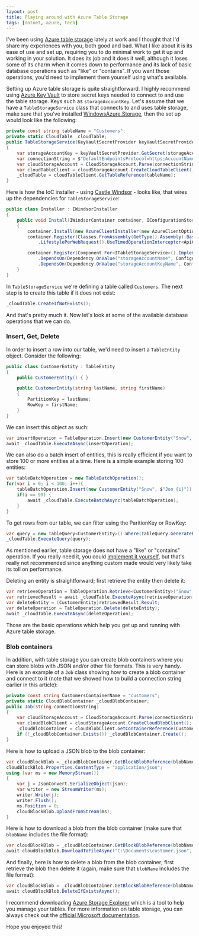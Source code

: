 ```yaml
---
layout: post
title: Playing around with Azure Table Storage
tags: [dotnet, azure, tech]
---
```

I've been using [Azure table storage](https://azure.microsoft.com/en-us/services/storage/tables/) lately at work and I thought that I'd share my experiences with you, both good and bad. What I like about it is its ease of use and set up, requiring you to do minimal work to get it up and working in your solution. It does its job and it does it well, although it loses some of its charm when it comes down to performance and its lack of basic database operations such as "like" or "contains". If you want those operations, you'd need to implement them yourself using what's available.

Setting up Azure table storage is quite straightforward. I highly recommend using [Azure Key Vault](https://azure.microsoft.com/en-us/services/key-vault/) to store secret keys needed to connect to and use the table storage. Keys such as <code>storageAccountKey</code>. Let's assume that we have a <code>TableStorageService</code> class that connects to and uses table storage, make sure that you've installed [WindowsAzure.Storage](https://www.nuget.org/packages/WindowsAzure.Storage/), then the set up would look like the following:

```csharp
private const string tableName = "Customers";
private static CloudTable _cloudTable;
public TableStorageService(KeyVaultSecretProvider keyVaultSecretProvider, string storageAccountName, string storageAccountKeyName)
{
    var storageAccountKey = keyVaultSecretProvider.GetSecret(storageAccountKeyName);
    var connectionString = $"DefaultEndpointsProtocol=https;AccountName={storageAccountName};AccountKey={storageAccountKey};EndpointSuffix=core.windows.net";
    var cloudStorageAccount = CloudStorageAccount.Parse(connectionString);
    var cloudTableClient = cloudStorageAccount.CreateCloudTableClient();
    _cloudTable = cloudTableClient.GetTableReference(tableName);
}
```

Here is how the IoC installer - using [Castle Windsor](http://www.castleproject.org/) - looks like, that wires up the dependencies for <code>TableStorageService</code>:

```csharp
public class Installer : IWindsorInstaller
{
    public void Install(IWindsorContainer container, IConfigurationStore store)
    {
        container.Install(new AzureClientInstaller(new AzureClientOptions { SpnIdentifier = "Api", UseCacheForSecrects = true, SpnCertificateLocation = StoreLocation.LocalMachine }));
        container.Register(Classes.FromAssembly(GetType().Assembly).BasedOn<ApiController>()
            .LifestylePerWebRequest().UseTimedOperationInterceptor<ApiController>(container).UseAsyncAuthorizationInterceptor());

        container.Register(Component.For<ITableStorageService>().ImplementedBy<TableStorageService>().LifestyleSingleton()
            .DependsOn(Dependency.OnValue("storageAccountName", ConfigurationManager.AppSettings["Storage.AccountName"]))
            .DependsOn(Dependency.OnValue("storageAccountKeyName", ConfigurationManager.AppSettings["Storage.AccountKeyName"])));
    }
}
```

In <code>TableStorageService</code> we're defining a table called <code>Customers</code>. The next step is to create this table if it does not exist:

```csharp
_cloudTable.CreateIfNotExists();
```

And that's pretty much it. Now let's look at some of the available database operations that we can do.

### Insert, Get, Delete

In order to insert a row into our table, we'd need to insert a <code>TableEntity</code> object. Consider the following:

```csharp
public class CustomerEntity : TableEntity
{
    public CustomerEntity() { }

    public CustomerEntity(string lastName, string firstName)
    {
        PartitionKey = lastName;
        RowKey = firstName;
    }
}
```

We can insert this object as such:

```csharp
var insertOperation = TableOperation.Insert(new CustomerEntity("Snow", "Jon"));
await _cloudTable.ExecuteAsync(insertOperation);
```

We can also do a batch insert of entities, this is really efficient if you want to store 100 or more entities at a time. Here is a simple example storing 100 entities:

```csharp
var tableBatchOperation = new TableBatchOperation();
for(var i = 0; i < 100; i++){
    tableBatchOperation.Insert(new CustomerEntity("Snow", $"Jon {i}"));
    if(i == 99) {
        await _cloudTable.ExecuteBatchAsync(tableBatchOperation);
    }
}
```

To get rows from our table, we can filter using the ParitionKey or RowKey:

```csharp
var query = new TableQuery<CustomerEntity>().Where(TableQuery.GenerateFilterCondition("RowKey", QueryComparisons.Equal, "Jon"));
_cloudTable.ExecuteQuery(query);
```

As mentioned earlier, table storage does not have a "like" or "contains" operation. If you really need it, you could [implement it yourself](https://www.codeproject.com/Tips/790554/StartsWith-comparison-for-searching-in-Azure-Table), but that's really not recommended since anything custom made would very likely take its toll on performance.

Deleting an entity is straightforward; first retrieve the entity then delete it:

```csharp
var retrieveOperation = TableOperation.Retrieve<CustomerEntity>("Snow", "Jon");
var retrievedResult = await _cloudTable.ExecuteAsync(retrieveOperation);
var deleteEntity = (CustomerEntity)retrievedResult.Result;
var deleteOperation = TableOperation.Delete(deleteEntity);
await _cloudTable.ExecuteAsync(deleteOperation);
```

Those are the basic operations which help you get up and running with Azure table storage. 

### Blob containers

In addition, with table storage you can create blob containers where you can store blobs with JSON and/or other file formats. This is very handy. Here is an example of a <code>Job</code> class showing how to create a blob container and connect to it (note that we showed how to build a connection string earlier in this article):

```csharp
private const string CustomersContainerName = "customers";
private static CloudBlobContainer _cloudBlobContainer;
public Job(string connectionString)
{
    var cloudStorageAccount = CloudStorageAccount.Parse(connectionString);
    var cloudBlobClient = cloudStorageAccount.CreateCloudBlobClient();
    _cloudBlobContainer = cloudBlobClient.GetContainerReference(CustomersContainerName);
    if (!_cloudBlobContainer.Exists()) _cloudBlobContainer.Create();            
}
```

Here is how to upload a JSON blob to the blob container:

```csharp
var cloudBlockBlob = _cloudBlobContainer.GetBlockBlobReference(blobName);
cloudBlockBlob.Properties.ContentType = "application/json";
using (var ms = new MemoryStream())
{
    var j = JsonConvert.SerializeObject(json);
    var writer = new StreamWriter(ms);
    writer.Write(j);
    writer.Flush();
    ms.Position = 0;
    cloudBlockBlob.UploadFromStream(ms);
}
```

Here is how to download a blob from the blob container (make sure that <code>blobName</code> includes the file format):

```csharp
var cloudBlockBlob = _cloudBlobContainer.GetBlockBlobReference(blobName);
await cloudBlockBlob.DownloadToFileAsync("C:\Documents\customer.json", FileMode.Create);
```

And finally, here is how to delete a blob from the blob container; first retrieve the blob then delete it (again, make sure that <code>blobName</code> includes the file format):

```csharp
var cloudBlockBlob = _cloudBlobContainer.GetBlockBlobReference(blobName);
await cloudBlockBlob.DeleteIfExistsAsync();
```

I recommend downloading [Azure Storage Explorer](https://azure.microsoft.com/en-us/features/storage-explorer/) which is a tool to help you manage your tables. For more information on table storage, you can always check out the [official Microsoft documentation](https://docs.microsoft.com/en-us/azure/cosmos-db/table-storage-how-to-use-dotnet).

Hope you enjoyed this!